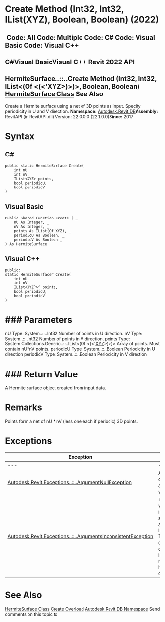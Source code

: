 # Create Method (Int32, Int32, IList(XYZ), Boolean, Boolean) (2022)

﻿
 Code: All Code: Multiple Code: C# Code: Visual Basic Code: Visual C++   
---  
C#Visual BasicVisual C++
Revit 2022 API  
---  
HermiteSurface..::..Create Method (Int32, Int32, IList<(Of <(<'XYZ>)>)>, Boolean, Boolean)  
[HermiteSurface Class](55ff0501-286a-79d6-0530-b34ce6ce09af.md "HermiteSurface Class") See Also  
---  
Create a Hermite surface using a net of 3D points as input. Specify periodicity in U and V direction. 
**Namespace:** [Autodesk.Revit.DB](87546ba7-461b-c646-cbb1-2cb8f5bff8b2.md "Autodesk.Revit.DB Namespace")**Assembly:** RevitAPI (in RevitAPI.dll) Version: 22.0.0.0 (22.1.0.0)**Since:** 2017 
# Syntax
C#  
---  
```text
public static HermiteSurface Create(
	int nU,
	int nV,
	IList<XYZ> points,
	bool periodicU,
	bool periodicV
)
```
  
Visual Basic  
---  
```text
Public Shared Function Create ( _
	nU As Integer, _
	nV As Integer, _
	points As IList(Of XYZ), _
	periodicU As Boolean, _
	periodicV As Boolean _
) As HermiteSurface
```
  
Visual C++  
---  
```text
public:
static HermiteSurface^ Create(
	int nU, 
	int nV, 
	IList<XYZ^>^ points, 
	bool periodicU, 
	bool periodicV
)
```
  
# ### Parameters
nU
    Type: System..::..Int32 Number of points in U direction. 
nV
    Type: System..::..Int32 Number of points in V direction. 
points
    Type: System.Collections.Generic..::..IList<(Of <(<'[XYZ](c2fd995c-95c0-58fb-f5de-f3246cbc5600.md "XYZ Class")>)>)> Array of points. Must contain nU*nV points. 
periodicU
    Type: System..::..Boolean Periodicity in U direction 
periodicV
    Type: System..::..Boolean Periodicity in V direction 
# ### Return Value
A Hermite surface object created from input data. 
# Remarks
Points form a net of nU * nV (less one each if periodic) 3D points. 
# Exceptions
| Exception | Condition |
| --- | --- |
| --- | --- |
| [Autodesk.Revit.Exceptions..::..ArgumentNullException](631e1424-60f4-929b-4e52-dda9dcd26316.md "ArgumentNullException Class") | A non-optional argument was null |
| [Autodesk.Revit.Exceptions..::..ArgumentsInconsistentException](05972c68-fa6d-3a83-d720-ad84fbc4780f.md "ArgumentsInconsistentException Class") | Thrown when the input arguments are inconsistent. The most common case is incorrect number of items in one of the lists. |

# See Also
[HermiteSurface Class](55ff0501-286a-79d6-0530-b34ce6ce09af.md "HermiteSurface Class")
[Create Overload](c1a40ab5-619d-75e9-9d52-2ed3113d70f5.md "Create Method")
[Autodesk.Revit.DB Namespace](87546ba7-461b-c646-cbb1-2cb8f5bff8b2.md "Autodesk.Revit.DB Namespace")
Send comments on this topic to 